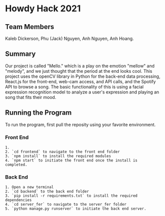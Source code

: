 # Howdy Hack 2021

## Team Members

Kaleb Dickerson, Phu (Jack) Nguyen, Anh Nguyen, Anh Hoang.

## Summary
Our project is called "Mello." which is a play on the emotion "mellow" and "melody", and we just thought that the period at the end looks cool. This project uses the openCV library in Python for the back-end data processing, React.js for the front-end, web-cam access, and API calls, and the Spotify API to browse a song. The basic functionality of this is using a facial expression recognition model to analyze a user's expression and playing an song that fits their mood.

## Running the Program
To run the program, first pull the reposity using your favorite environment.
### Front End
    1. 
    2. `cd frontend` to navigate to the front end folder
    3. `npm install` to install the required modules
    4. `npm start` to initiate the front end once the install is completed. 
### Back End
    1. Open a new terminal 
    2. `cd backend` to the back end folder
    3. `pip install -r requirements.txt` to install the required dependencies
    4. `cd server_fer` to navigate to the server_fer folder
    5. `python manage.py runserver` to initiate the back end server.


